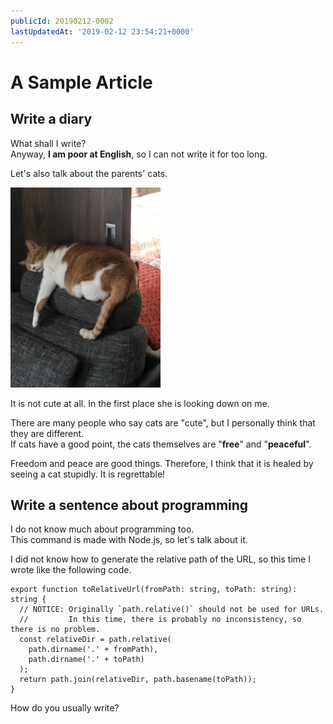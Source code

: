 ```yaml
---
publicId: 20190212-0002
lastUpdatedAt: '2019-02-12 23:54:21+0000'
---
```


# A Sample Article
## Write a diary

What shall I write?  
Anyway, **I am poor at English**, so I can not write it for too long.

Let's also talk about the parents' cats.

![My boss](../external-resources/cat.jpg)

It is not cute at all. In the first place she is looking down on me.

There are many people who say cats are "cute", but I personally think that they are different.  
If cats have a good point, the cats themselves are "__free__" and "__peaceful__".

Freedom and peace are good things. Therefore, I think that it is healed by seeing a cat stupidly. It is regrettable!

## Write a sentence about programming

I do not know much about programming too.  
This command is made with Node.js, so let's talk about it.

I did not know how to generate the relative path of the URL, so this time I wrote like the following code.

```
export function toRelativeUrl(fromPath: string, toPath: string): string {
  // NOTICE: Originally `path.relative()` should not be used for URLs.
  //         In this time, there is probably no inconsistency, so there is no problem.
  const relativeDir = path.relative(
    path.dirname('.' + fromPath),
    path.dirname('.' + toPath)
  );
  return path.join(relativeDir, path.basename(toPath));
}
```

How do you usually write?
